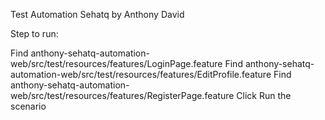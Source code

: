 Test Automation Sehatq by Anthony David

Step to run:

Find anthony-sehatq-automation-web/src/test/resources/features/LoginPage.feature
Find anthony-sehatq-automation-web/src/test/resources/features/EditProfile.feature
Find anthony-sehatq-automation-web/src/test/resources/features/RegisterPage.feature
Click Run the scenario
